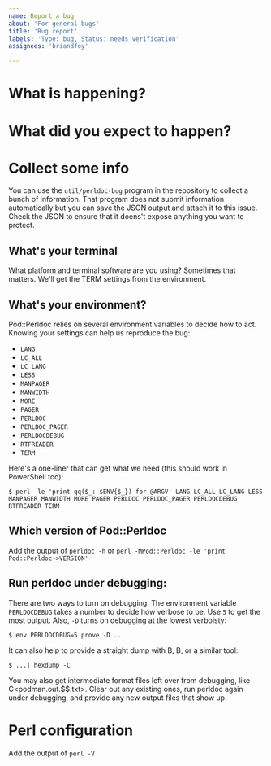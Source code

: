 ```yaml
---
name: Report a bug
about: 'For general bugs'
title: 'Bug report'
labels: 'Type: bug, Status: needs verification'
assignees: 'briandfoy'

---
```


# What is happening?

# What did you expect to happen?

# Collect some info

You can use the `util/perldoc-bug` program in the repository to collect a bunch 
of information. That program does not submit information automatically but you can
save the JSON output and attach it to this issue. Check the JSON to ensure that 
it doens't expose anything you want to protect.

## What's your terminal

What platform and terminal software are you using? Sometimes that matters.
We'll get the TERM settings from the environment.

## What's your environment?

Pod::Perldoc relies on several environment variables to decide how to
act. Knowing your settings can help us reproduce the bug:

- `LANG`
- `LC_ALL`
- `LC_LANG`
- `LESS`
- `MANPAGER`
- `MANWIDTH`
- `MORE`
- `PAGER`
- `PERLDOC`
- `PERLDOC_PAGER`
- `PERLDOCDEBUG`
- `RTFREADER`
- `TERM`

Here's a one-liner that can get what we need (this should work in PowerShell too):

    $ perl -le 'print qq($_: $ENV{$_}) for @ARGV' LANG LC_ALL LC_LANG LESS MANPAGER MANWIDTH MORE PAGER PERLDOC PERLDOC_PAGER PERLDOCDEBUG RTFREADER TERM

## Which version of Pod::Perldoc

Add the output of `perldoc -h` or `perl -MPod::Perldoc -le 'print Pod::Perldoc->VERSION'`

## Run perldoc under debugging:

There are two ways to turn on debugging. The environment variable
`PERLDOCDEBUG` takes a number to decide how verbose to be. Use `5` to
get the most output. Also, `-D` turns on debugging at the lowest
verboisty:

	$ env PERLDOCDBUG=5 prove -D ...

It can also help to provide a straight dump with B<hexdump>, B<od>, or
a similar tool:

	$ ...| hexdump -C

You may also get intermediate format files left over from debugging,
like C<podman.out.$$.txt>. Clear out any existing ones, run perldoc again
under debugging, and provide any new output files that show up.

# Perl configuration

Add the output of `perl -V`
